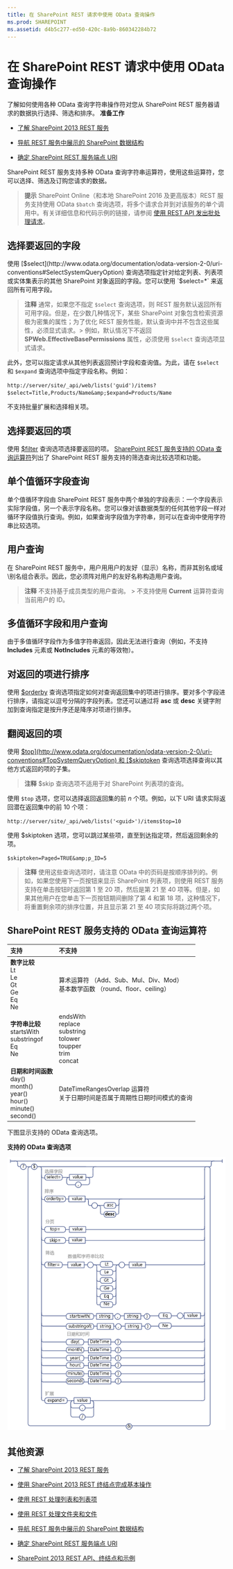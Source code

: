 ```yaml
---
title: 在 SharePoint REST 请求中使用 OData 查询操作
ms.prod: SHAREPOINT
ms.assetid: d4b5c277-ed50-420c-8a9b-860342284b72
---
```




# 在 SharePoint REST 请求中使用 OData 查询操作
了解如何使用各种 OData 查询字符串操作符对您从 SharePoint REST 服务器请求的数据执行选择、筛选和排序。
 **准备工作**
  
    
    


-  [了解 SharePoint 2013 REST 服务](get-to-know-the-sharepoint-2013-rest-service.md)
    
  
-  [导航 REST 服务中展示的 SharePoint 数据结构](navigate-the-sharepoint-data-structure-represented-in-the-rest-service.md)
    
  
-  [确定 SharePoint REST 服务端点 URI](determine-sharepoint-rest-service-endpoint-uris.md)
    
  

SharePoint REST 服务支持多种 OData 查询字符串运算符，使用这些运算符，您可以选择、筛选及订购您请求的数据。
  
    
    


> **提示**
> SharePoint Online（和本地 SharePoint 2016 及更高版本）REST 服务支持使用 OData  `$batch` 查询选项，将多个请求合并到对该服务的单个调用中。有关详细信息和代码示例的链接，请参阅 [使用 REST API 发出批处理请求](make-batch-requests-with-the-rest-apis.md)。 
  
    
    


## 选择要返回的字段

使用  [$select](http://www.odata.org/documentation/odata-version-2-0/uri-conventions#SelectSystemQueryOption) 查询选项指定针对给定列表、列表项或实体集表示的其他 SharePoint 对象返回的字段。您可以使用 `$select=*` 来返回所有可用字段。
  
    
    

> **注释**
> 通常，如果您不指定  `$select` 查询选项，则 REST 服务默认返回所有可用字段。但是，在少数几种情况下，某些 SharePoint 对象包含检索资源极为密集的属性；为了优化 REST 服务性能，默认查询中并不包含这些属性，必须显式请求。> 例如，默认情况下不返回 **SPWeb.EffectiveBasePermissions** 属性，必须使用 `$select` 查询选项显式请求。
  
    
    

此外，您可以指定请求从其他列表返回预计字段和查询值。为此，请在  `$select` 和 `$expand` 查询选项中指定字段名称。例如：
  
    
    
 `http://server/site/_api/web/lists('guid')/items?$select=Title,Products/Name&amp;$expand=Products/Name`
  
    
    
不支持批量扩展和选择相关项。
  
    
    

## 选择要返回的项

使用  [$filter](http://www.odata.org/documentation/odata-version-2-0/uri-conventions#FilterSystemQueryOption) 查询选项选择要返回的项。 [SharePoint REST 服务支持的 OData 查询运算符](#bk_supported)列出了 SharePoint REST 服务支持的筛选查询比较选项和功能。
  
    
    

## 单个值循环字段查询

单个值循环字段由 SharePoint REST 服务中两个单独的字段表示：一个字段表示实际字段值，另一个表示字段名称。您可以像对该数据类型的任何其他字段一样对循环字段值执行查询。例如，如果查询字段值为字符串，则可以在查询中使用字符串比较选项。
  
    
    

## 用户查询

在 SharePoint REST 服务中，用户用用户的友好（显示）名称，而非其别名或域\\别名组合表示。因此，您必须阵对用户的友好名称构造用户查询。
  
    
    

> **注释**
> 不支持基于成员类型的用户查询。 > 不支持使用 **Current** 运算符查询当前用户的 ID。
  
    
    


## 多值循环字段和用户查询

由于多值循环字段作为多值字符串返回，因此无法进行查询（例如，不支持 **Includes** 元素或 **NotIncludes** 元素的等效物）。
  
    
    

## 对返回的项进行排序

使用  [$orderby](http://www.odata.org/documentation/odata-version-2-0/uri-conventions#OrderBySystemQueryOption) 查询选项指定如何对查询返回集中的项进行排序。要对多个字段进行排序，请指定以逗号分隔的字段列表。您还可以通过将 **asc** 或 **desc** 关键字附加到查询指定是按升序还是降序对项进行排序。
  
    
    

## 翻阅返回的项

使用  [$top](http://www.odata.org/documentation/odata-version-2-0/uri-conventions#TopSystemQueryOption) 和 [$skiptoken](http://msdn.microsoft.com/library/dd942121.aspx) 查询选项选择查询以其他方式返回的项的子集。
  
    
    

> **注释**
> $skip 查询选项不适用于对 SharePoint 列表项的查询。 
  
    
    

使用  `$top` 选项，您可以选择返回返回集的前 *n*  个项。例如，以下 URI 请求实际返回潜在返回集中的前 10 个项：
  
    
    
 `http://server/site/_api/web/lists('<guid>')/items$top=10`
  
    
    
使用 $skiptoken 选项，您可以跳过某些项，直至到达指定项，然后返回剩余的项。
  
    
    
 `$skiptoken=Paged=TRUE&amp;p_ID=5`
  
    
    

> **注释**
> 使用这些查询选项时，请注意 OData 中的页码是按顺序排列的。例如，如果您使用下一页按钮来显示 SharePoint 列表项，则使用 REST 服务支持在单击按钮时返回第 1 至 20 项，然后是第 21 至 40 项等。但是，如果其他用户在您单击下一页按钮期间删除了第 4 和第 18 项，这种情况下，将重置剩余项的排序位置，并且显示第 21 至 40 项实际将跳过两个项。 
  
    
    


## SharePoint REST 服务支持的 OData 查询运算符
<a name="bk_supported"> </a>



|**支持**|**不支持**|
|:-----|:-----|
|**数字比较** <br/>  Lt <br/>  Le <br/>  Gt <br/>  Ge <br/>  Eq <br/>  Ne <br/> | 算术运算符          （Add、Sub、Mul、Div、Mod）  <br/>  基本数学函数          （round、floor、ceiling）  <br/> |
|**字符串比较** <br/>  startsWith <br/>  substringof <br/>  Eq <br/>  Ne <br/> | endsWith <br/>  replace <br/>  substring <br/>  tolower <br/>  toupper <br/>  trim <br/>  concat <br/> |
|**日期和时间函数** <br/>  day() <br/>  month() <br/>  year() <br/>  hour() <br/>  minute() <br/>  second() <br/> | DateTimeRangesOverlap 运算符 <br/>  关于日期时间是否属于周期性日期时间模式的查询 <br/> |
   
下图显示支持的 OData 查询选项。
  
    
    

**支持的 OData 查询选项**

  
    
    

  
    
    
![SharePoint REST 服务查询选项语法](images/SPF15Con_REST_queryOptionSyntax.png)
  
    
    

  
    
    

  
    
    

## 其他资源
<a name="bk_addresources"> </a>


-  [了解 SharePoint 2013 REST 服务](get-to-know-the-sharepoint-2013-rest-service.md)
    
  
-  [使用 SharePoint 2013 REST 终结点完成基本操作](complete-basic-operations-using-sharepoint-2013-rest-endpoints.md)
    
  
-  [使用 REST 处理列表和列表项](working-with-lists-and-list-items-with-rest.md)
    
  
-  [使用 REST 处理文件夹和文件](working-with-folders-and-files-with-rest.md)
    
  
-  [导航 REST 服务中展示的 SharePoint 数据结构](navigate-the-sharepoint-data-structure-represented-in-the-rest-service.md)
    
  
-  [确定 SharePoint REST 服务端点 URI](determine-sharepoint-rest-service-endpoint-uris.md)
    
  
-  [SharePoint 2013 REST API、终结点和示例](02128c70-9d27-4388-9374-a11bce68fdb8.md)
    
  

  
    
    
